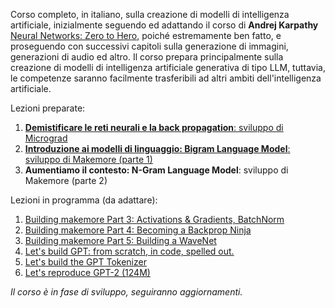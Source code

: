 Corso completo, in italiano, sulla creazione di modelli di intelligenza artificiale, inizialmente seguendo ed adattando il corso di **Andrej Karpathy** [Neural Networks: Zero to Hero](https://karpathy.ai/zero-to-hero.html), poiché estremamente ben fatto, e proseguendo con successivi capitoli sulla generazione di immagini, generazioni di audio ed altro. Il corso prepara principalmente sulla creazione di modelli di intelligenza artificiale generativa di tipo LLM, tuttavia, le competenze saranno facilmente trasferibili ad altri ambiti dell'intelligenza artificiale.

Lezioni preparate:  
1. [**Demistificare le reti neurali e la back propagation**: sviluppo di Micrograd](Lezioni/Lezione%201%20-%20Reti%20Neurali%20e%20Back%20Propagation.ipynb)
2. [**Introduzione ai modelli di linguaggio: Bigram Language Model**: sviluppo di Makemore (parte 1)](Lezioni/Lezione%202%20-%20Bigram%20Language%20Model.ipynb)
3. **Aumentiamo il contesto: N-Gram Language Model**: sviluppo di Makemore (parte 2)

Lezioni in programma (da adattare):  
1. [Building makemore Part 3: Activations & Gradients, BatchNorm](https://youtu.be/P6sfmUTpUmc)
2. [Building makemore Part 4: Becoming a Backprop Ninja](https://youtu.be/q8SA3rM6ckI)
3. [Building makemore Part 5: Building a WaveNet](https://youtu.be/t3YJ5hKiMQ0)
4. [Let's build GPT: from scratch, in code, spelled out.](https://www.youtube.com/watch?v=kCc8FmEb1nY)
5. [Let's build the GPT Tokenizer](https://youtu.be/zduSFxRajkE)
6. [Let's reproduce GPT-2 (124M)](https://youtu.be/l8pRSuU81PU?si=5TDdPC9XpjtFbSzp)

*Il corso è in fase di sviluppo, seguiranno aggiornamenti.*
